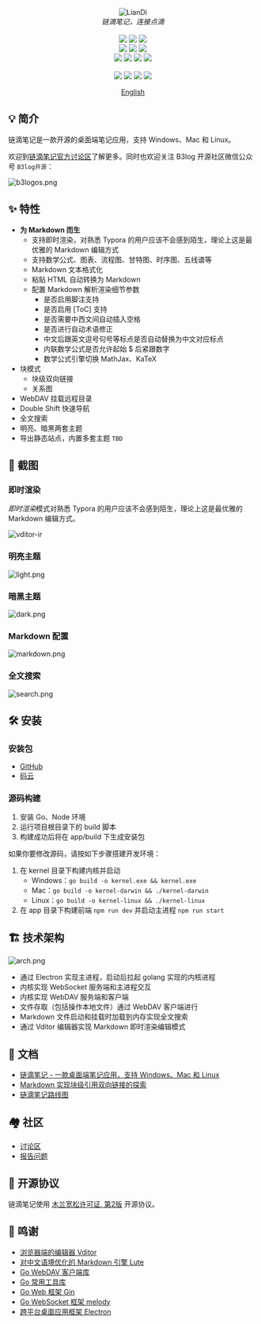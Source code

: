 <p align="center">
<img alt="LianDi" src="https://b3log.org/images/brand/liandi-128.png">
<br>
<em>链滴笔记，连接点滴</em>
<br><br>
<a title="Build Status" target="_blank" href="https://travis-ci.org/88250/liandi"><img src="https://img.shields.io/travis/88250/liandi.svg?style=flat-square"></a>
<a title="Code Size" target="_blank" href="https://github.com/88250/liandi"><img src="https://img.shields.io/github/languages/code-size/88250/liandi.svg?style=flat-square"></a>
<a title="MulanPSL" target="_blank" href="https://github.com/88250/liandi/blob/master/LICENSE"><img src="https://img.shields.io/badge/license-MulanPSL-orange.svg?style=flat-square"></a>
<br>
<a title="Releases" target="_blank" href="https://github.com/88250/liandi/releases"><img src="https://img.shields.io/github/release/88250/liandi.svg?style=flat-square"></a>
<a title="Release Date" target="_blank" href="https://github.com/88250/liandi/releases"><img src="https://img.shields.io/github/release-date/88250/liandi.svg?style=flat-square&color=99CCFF"></a>
<a title="Downloads" target="_blank" href="https://github.com/88250/liandi/releases"><img src="https://img.shields.io/github/downloads/88250/liandi/total.svg?style=flat-square&color=blueviolet"></a>
<br>
<a title="GitHub Commits" target="_blank" href="https://github.com/88250/liandi/commits/master"><img src="https://img.shields.io/github/commit-activity/m/88250/liandi.svg?style=flat-square"></a>
<a title="Last Commit" target="_blank" href="https://github.com/88250/liandi/commits/master"><img src="https://img.shields.io/github/last-commit/88250/liandi.svg?style=flat-square&color=FF9900"></a>
<a title="GitHub Pull Requests" target="_blank" href="https://github.com/88250/liandi/pulls"><img src="https://img.shields.io/github/issues-pr-closed/88250/liandi.svg?style=flat-square&color=FF9966"></a>
<a title="Hits" target="_blank" href="https://github.com/88250/hits"><img src="https://hits.b3log.org/88250/liandi.svg"></a>
<br><br>
<a title="GitHub Watchers" target="_blank" href="https://github.com/88250/liandi/watchers"><img src="https://img.shields.io/github/watchers/88250/liandi.svg?label=Watchers&style=social"></a>  
<a title="GitHub Stars" target="_blank" href="https://github.com/88250/liandi/stargazers"><img src="https://img.shields.io/github/stars/88250/liandi.svg?label=Stars&style=social"></a>  
<a title="GitHub Forks" target="_blank" href="https://github.com/88250/liandi/network/members"><img src="https://img.shields.io/github/forks/88250/liandi.svg?label=Forks&style=social"></a>  
<a title="Author GitHub Followers" target="_blank" href="https://github.com/88250"><img src="https://img.shields.io/github/followers/88250.svg?label=Followers&style=social"></a>
</p>

<p align="center">
<a href="https://github.com/88250/liandi/blob/master/README_en_US.md">English</a>
</p>

## 💡 简介

链滴笔记是一款开源的桌面端笔记应用，支持 Windows、Mac 和 Linux。

欢迎到[链滴笔记官方讨论区](https://hacpai.com/tag/liandi-biji)了解更多。同时也欢迎关注 B3log 开源社区微信公众号 `B3log开源`：

![b3logos.png](https://img.hacpai.com/file/2019/10/image-d3c00d78.png)

## ✨  特性

* **为 Markdown 而生**
  * 支持即时渲染，对熟悉 Typora 的用户应该不会感到陌生，理论上这是最优雅的 Markdown 编辑方式
  * 支持数学公式、图表、流程图、甘特图、时序图、五线谱等
  * Markdown 文本格式化
  * 粘贴 HTML 自动转换为 Markdown
  * 配置 Markdown 解析渲染细节参数
    * 是否启用脚注支持
    * 是否启用 [ToC] 支持
    * 是否需要中西文间自动插入空格
    * 是否进行自动术语修正
    * 中文后跟英文逗号句号等标点是否自动替换为中文对应标点
    * 内联数学公式是否允许起始 $ 后紧跟数字
    * 数学公式引擎切换 MathJax、KaTeX
* 块模式
  * 块级双向链接
  * 关系图    
* WebDAV 挂载远程目录
* Double Shift 快速导航
* 全文搜索
* 明亮、暗黑两套主题
* 导出静态站点，内置多套主题 `TBD`

## 📸 截图

### 即时渲染

*即时渲染*模式对熟悉 Typora 的用户应该不会感到陌生，理论上这是最优雅的 Markdown 编辑方式。

![vditor-ir](https://b3logfile.com/file/2020/07/ir-67cd956c.gif)

### 明亮主题

![light.png](https://img.hacpai.com/file/2020/03/light-45584759.png)

### 暗黑主题

![dark.png](https://img.hacpai.com/file/2020/03/dark-3c7a74e6.png)

### Markdown 配置

![markdown.png](https://img.hacpai.com/file/2020/03/markdown-e04fa7ee.png)

### 全文搜索

![search.png](https://img.hacpai.com/file/2020/03/search-7ba8af5f.png)

## 🛠️ 安装

### 安装包

* [GitHub](https://github.com/88250/liandi/releases)
* [码云](https://gitee.com/dl88250/liandi/releases)

### 源码构建

1. 安装 Go、Node 环境
2. 运行项目根目录下的 build 脚本
3. 构建成功后将在 app/build 下生成安装包

如果你要修改源码，请按如下步骤搭建开发环境：

1. 在 kernel 目录下构建内核并启动
   * Windows：`go build -o kernel.exe && kernel.exe`
   * Mac：`go build -o kernel-darwin && ./kernel-darwin`
   * Linux：`go build -o kernel-linux && ./kernel-linux`
2. 在 app 目录下构建前端 `npm run dev` 并启动主进程 `npm run start`

## 🏗️ 技术架构

![arch.png](https://img.hacpai.com/file/2020/01/链滴笔记架构图-9ec13cd6.png)

* 通过 Electron 实现主进程，启动后拉起 golang 实现的内核进程
* 内核实现 WebSocket 服务端和主进程交互
* 内核实现 WebDAV 服务端和客户端
* 文件存取（包括操作本地文件）通过 WebDAV 客户端进行
* Markdown 文件启动和挂载时加载到内存实现全文搜索
* 通过 Vditor 编辑器实现 Markdown 即时渲染编辑模式

## 📜 文档

* [链滴笔记 - 一款桌面端笔记应用，支持 Windows、Mac 和 Linux](https://hacpai.com/article/1582274499427)
* [Markdown 实现块级引用双向链接的探索](https://hacpai.com/article/1597226949061)
* [链滴笔记路线图](https://hacpai.com/article/1579786655216)

## 🏘️ 社区

* [讨论区](https://hacpai.com/tag/liandi-biji)
* [报告问题](https://github.com/88250/liandi/issues/new/choose)

## 📄 开源协议

链滴笔记使用 [木兰宽松许可证, 第2版](http://license.coscl.org.cn/MulanPSL2) 开源协议。

## 🙏 鸣谢

* [浏览器端的编辑器 Vditor](https://github.com/Vanessa219/vditor)
* [对中文语境优化的 Markdown 引擎 Lute](https://github.com/88250/lute)
* [Go WebDAV 客户端库](https://github.com/88250/gowebdav)
* [Go 常用工具库](https://github.com/88250/gulu)
* [Go Web 框架 Gin](https://github.com/gin-gonic/gin)
* [Go WebSocket 框架 melody](https://github.com/olahol/melody)
* [跨平台桌面应用框架 Electron](https://github.com/electron/electron)

